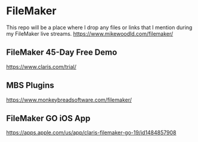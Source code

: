 # FileMaker
This repo will be a place where I drop any files or links that I mention during my FileMaker live streams. 
https://www.mikewoodld.com/filemaker/

## FileMaker 45-Day Free Demo

https://www.claris.com/trial/

## MBS Plugins

https://www.monkeybreadsoftware.com/filemaker/

## FileMaker GO iOS App

https://apps.apple.com/us/app/claris-filemaker-go-19/id1484857908
